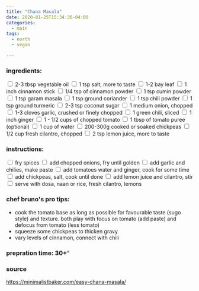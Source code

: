 ```yaml
---
title: "Chana Masala"
date: 2020-01-25T15:34:30-04:00
categories:
  - main 
tags:
  - north
  - vegan

---
```


### ingredients:

<input type="checkbox"> 2-3 tbsp vegetable oil
<input type="checkbox"> 1 tsp salt, more to taste
<input type="checkbox"> 1-2 bay leaf
<input type="checkbox"> 1 inch cinnamon stick
<input type="checkbox"> 1/4 tsp of cinnamon powder
<input type="checkbox"> 1 tsp cumin powder
<input type="checkbox"> 1 tsp garam masala
<input type="checkbox"> 1 tsp ground coriander
<input type="checkbox"> 1 tsp chili powder
<input type="checkbox"> 1 tsp ground turmeric
<input type="checkbox"> 2-3 tsp coconut sugar
<input type="checkbox"> 1 medium onion, chopped
<input type="checkbox"> 1-3 cloves garlic, crushed or finely chopped
<input type="checkbox"> 1 green chili, sliced 
<input type="checkbox"> 1 inch ginger
<input type="checkbox"> 1 - 1/2 cups of chopped tomato
<input type="checkbox"> 1 tbsp of tomato puree (optional)
<input type="checkbox"> 1 cup of water
<input type="checkbox"> 200-300g cooked or soaked chickpeas
<input type="checkbox"> 1/2 cup fresh cilantro, chopped
<input type="checkbox"> 2 tsp lemon juice, more to taste


### instructions:
<input type="checkbox"> fry spices
<input type="checkbox"> add chopped onions, fry until golden
<input type="checkbox"> add garlic and chilies, make paste
<input type="checkbox"> add tomatoes water and ginger, cook for some time
<input type="checkbox"> add chickpeas, salt, cook until done 
<input type="checkbox"> add lemon juice and cilantro, stir
<input type="checkbox"> serve with dosa, naan or rice, fresh cilantro, lemons

### chef bruno's pro tips:

- cook the tomato base as long as possible for favourable taste (sugo style) and texture. both play with focus on tomato (add paste) and defocus from tomato (less tomato)
- squeeze some chickpeas to thicken gravy
- vary levels of cinnamon, connect with chili

### prepration time: 30+'

### source

https://minimalistbaker.com/easy-chana-masala/


